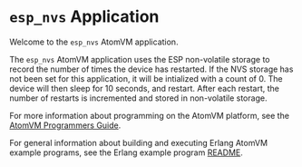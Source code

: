 <!---
  Copyright 2023 Fred Dushin <fred@dushin.net>

  SPDX-License-Identifier: Apache-2.0 OR LGPL-2.1-or-later
-->

# `esp_nvs` Application

Welcome to the `esp_nvs` AtomVM application.

The `esp_nvs` AtomVM application uses the ESP non-volatile storage to record the number of times the device has restarted.  If the NVS storage has not been set for this application, it will be intialized with a count of 0.  The device will then sleep for 10 seconds, and restart.  After each restart, the number of restarts is incremented and stored in non-volatile storage.

For more information about programming on the AtomVM platform, see the [AtomVM Programmers Guide](https://www.atomvm.net/doc/master/programmers-guide.html).

For general information about building and executing Erlang AtomVM example programs, see the Erlang example program [README](../README.md).
